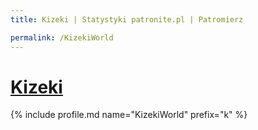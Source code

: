 ```yaml
---
title: Kizeki | Statystyki patronite.pl | Patromierz

permalink: /KizekiWorld
---
```


# [Kizeki](https://patronite.pl/KizekiWorld)

{% include profile.md name="KizekiWorld" prefix="k" %}
